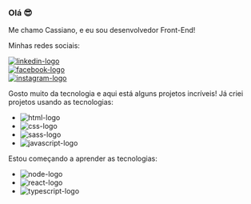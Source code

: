 ### Olá 😎

Me chamo Cassiano, e eu sou desenvolvedor Front-End!

Minhas redes sociais:
<br/>

<a href="https://www.linkedin.com/in/cassiano-hoffmann-855991253/"><img src="https://img.shields.io/badge/LinkedIn-0077B5?style=for-the-badge&logo=linkedin&logoColor=white" alt="linkedin-logo" /><a/>
<br/>
<a href="https://www.facebook.com/cassiano.garciahoffmann/"><img src="https://img.shields.io/badge/Facebook-1877F2?style=for-the-badge&logo=facebook&logoColor=white" alt="facebook-logo" /><a/>
<br/>
<a href="https://www.instagram.com/cassianoghoffmann/"><img src="https://img.shields.io/badge/Instagram-E4405F?style=for-the-badge&logo=instagram&logoColor=white" alt="instagram-logo" /><a/>

Gosto muito da tecnologia e aqui está alguns projetos incríveis! Já criei projetos usando as tecnologias:

- <img src="https://img.shields.io/badge/HTML5-E34F26?style=for-the-badge&logo=html5&logoColor=white" alt="html-logo" />
- <img src="https://img.shields.io/badge/CSS3-1572B6?style=for-the-badge&logo=css3&logoColor=white" alt="css-logo" />
- <img src="https://img.shields.io/badge/Sass-CC6699?style=for-the-badge&logo=sass&logoColor=white" alt="sass-logo" />
- <img src="https://img.shields.io/badge/JavaScript-F7DF1E?style=for-the-badge&logo=javascript&logoColor=black" alt="javascript-logo" />

Estou começando a aprender as tecnologias:

- <img src="https://img.shields.io/badge/Node.js-43853D?style=for-the-badge&logo=node.js&logoColor=white" alt="node-logo" />
- <img src="https://img.shields.io/badge/React-20232A?style=for-the-badge&logo=react&logoColor=61DAFB" alt="react-logo" />
- <img src="https://img.shields.io/badge/TypeScript-007ACC?style=for-the-badge&logo=typescript&logoColor=white" alt="typescript-logo" />
